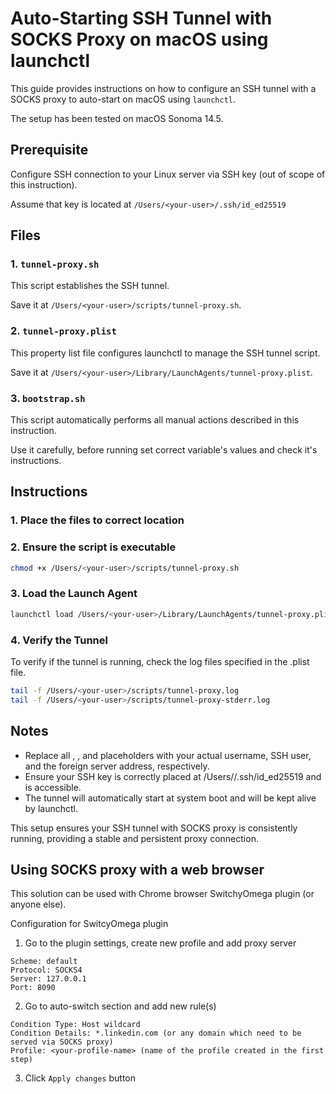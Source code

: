 # Auto-Starting SSH Tunnel with SOCKS Proxy on macOS using launchctl

This guide provides instructions on how to configure an SSH tunnel with a SOCKS proxy to auto-start on macOS using `launchctl`.

The setup has been tested on macOS Sonoma 14.5.

## Prerequisite

Configure SSH connection to your Linux server via SSH key (out of scope of this instruction).

Assume that key is located at `/Users/<your-user>/.ssh/id_ed25519`


## Files

### 1. `tunnel-proxy.sh`

This script establishes the SSH tunnel. 

Save it at `/Users/<your-user>/scripts/tunnel-proxy.sh`.

### 2. `tunnel-proxy.plist`

This property list file configures launchctl to manage the SSH tunnel script. 

Save it at `/Users/<your-user>/Library/LaunchAgents/tunnel-proxy.plist`.

### 3. `bootstrap.sh`

This script automatically performs all manual actions described in this instruction.

Use it carefully, before running set correct variable's values and check it's instructions. 

## Instructions

### 1. Place the files to correct location

### 2. Ensure the script is executable
```sh
chmod +x /Users/<your-user>/scripts/tunnel-proxy.sh
```

### 3. Load the Launch Agent
```sh
launchctl load /Users/<your-user>/Library/LaunchAgents/tunnel-proxy.plist
```

### 4. Verify the Tunnel
To verify if the tunnel is running, check the log files specified in the .plist file.
```sh
tail -f /Users/<your-user>/scripts/tunnel-proxy.log
tail -f /Users/<your-user>/scripts/tunnel-proxy-stderr.log
```

## Notes
* Replace all <your-user>, <user>, and <server-address> placeholders with your actual username, SSH user, and the foreign server address, respectively.
* Ensure your SSH key is correctly placed at /Users/<your-user>/.ssh/id_ed25519 and is accessible.
* The tunnel will automatically start at system boot and will be kept alive by launchctl.

This setup ensures your SSH tunnel with SOCKS proxy is consistently running, providing a stable and persistent proxy connection.

## Using SOCKS proxy with a web browser
This solution can be used with Chrome browser SwitchyOmega plugin (or anyone else).

Configuration for SwitcyOmega plugin
1. Go to the plugin settings, create new profile and add proxy server
```
Scheme: default
Protocol: SOCKS4
Server: 127.0.0.1
Port: 8090
```
2. Go to auto-switch section and add new rule(s)
```
Condition Type: Host wildcard
Condition Details: *.linkedin.com (or any domain which need to be served via SOCKS proxy)
Profile: <your-profile-name> (name of the profile created in the first step)
```
3. Click `Apply changes` button